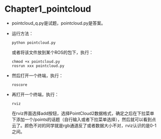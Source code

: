 # Chapter1_pointcloud

- pointcloud_q.py是试题，pointcloud.py是答案。

- 运行方法：

  ```
  python pointcloud.py
  ```

  或者将该文件放到某个ROS的包下，执行：

  ```
  chmod +x pointcloud.py
  rosrun xxx pointcloud.py
  ```

- 然后打开一个终端，执行：

  ```
  roscore
  ```

- 再打开一个终端，执行：

  ```
  rviz
  ```

  在rviz界面选择add按钮，选择PointCloud2数据格式，确定之后在下拉菜单下添加一个/points的话题（自行输入或者下拉菜单选择），然后就可以看到点云了。颜色不对的同学就是rgb通道反了或者数据大小不对，rviz认识的是0-1之间。

